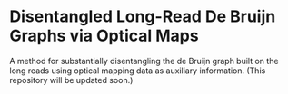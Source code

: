 # Disentangled Long-Read De Bruijn Graphs via Optical Maps
A method for substantially disentangling the de Bruijn graph built on the long reads using optical mapping data as auxiliary information.
(This repository will be updated soon.)
